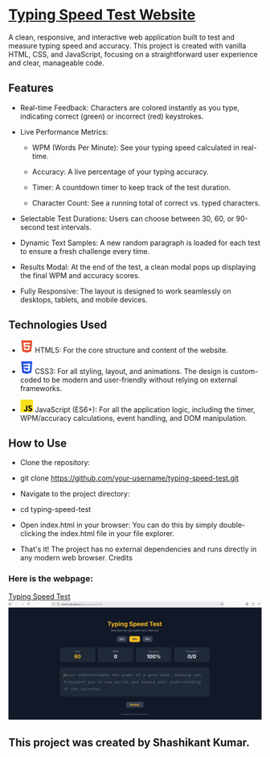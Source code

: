# [Typing Speed Test Website](https://shashi1690.github.io/Typing-Speed-Test/)

A clean, responsive, and interactive web application built to test and measure typing speed and accuracy. This project is created with vanilla HTML, CSS, and JavaScript, focusing on a straightforward user experience and clear, manageable code.
## Features

   - Real-time Feedback: Characters are colored instantly as you type, indicating correct (green) or incorrect (red) keystrokes.

   - Live Performance Metrics:

       - WPM (Words Per Minute): See your typing speed calculated in real-time.

       - Accuracy: A live percentage of your typing accuracy.

       - Timer: A countdown timer to keep track of the test duration.

      - Character Count: See a running total of correct vs. typed characters.

   - Selectable Test Durations: Users can choose between 30, 60, or 90-second test intervals.

   - Dynamic Text Samples: A new random paragraph is loaded for each test to ensure a fresh challenge every time.

   - Results Modal: At the end of the test, a clean modal pops up displaying the final WPM and accuracy scores.

   - Fully Responsive: The layout is designed to work seamlessly on desktops, tablets, and mobile devices.

## Technologies Used

   - <img src="https://github.com/Shashi1690/Random/blob/main/html.webp" alt="logo" width="25" height="25"> HTML5: For the core structure and content of the website.

   - <img src="https://github.com/Shashi1690/Random/blob/main/css.svg" alt="logo" width="25" height="25"> CSS3: For all styling, layout, and animations. The design is custom-coded to be modern and user-friendly without relying on external frameworks.

   - <img src="https://github.com/Shashi1690/Random/blob/main/Java%20Script.png" alt="logo" width="25" height="25"> JavaScript (ES6+): For all the application logic, including the timer, WPM/accuracy calculations, event handling, and DOM manipulation.

## How to Use

   - Clone the repository:

   - git clone https://github.com/your-username/typing-speed-test.git

   - Navigate to the project directory:

   - cd typing-speed-test

   - Open index.html in your browser:
    You can do this by simply double-clicking the index.html file in your file explorer.

- That's it! The project has no external dependencies and runs directly in any modern web browser.
Credits

### Here is the webpage:
[Typing Speed Test](https://shashi1690.github.io/Typing-Speed-Test/)
[![Alt Text](https://github.com/Shashi1690/Random/blob/main/Screenshot%202025-08-15%20125445.png)](https://github.com/Shashi1690/Random/blob/main/Screenshot%202025-08-15%20125445.png)

## This project was created by Shashikant Kumar.
